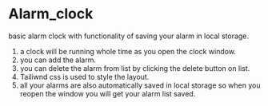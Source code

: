 # Alarm_clock

basic alarm clock with functionality of saving your alarm in local storage.

1. a clock will be running whole time as you open the clock window.
2. you can add the alarm.
3. you can delete the alarm from list by clicking the delete button on list.
4. Tailiwnd css is used to style the layout.
5. all your alarms are also automatically saved in local storage so when you reopen the window you will get your alarm list saved.
